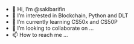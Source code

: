 - 👋 Hi, I’m @sakibarifin
- 👀 I’m interested in Blockchain, Python and DLT
- 🌱 I’m currently learning CS50x and CS50P
- 💞️ I’m looking to collaborate on ...
- 📫 How to reach me ...

<!---
sakibarifin/sakibarifin is a ✨ special ✨ repository because its `README.md` (this file) appears on your GitHub profile.
You can click the Preview link to take a look at your changes.
--->
